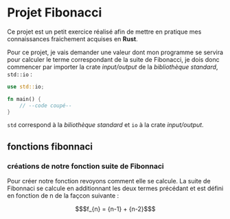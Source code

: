 # Projet Fibonacci
Ce projet est un petit exercice réalisé afin de mettre en pratique mes connaissances fraichement acquises en **Rust**.

Pour ce projet, je vais demander une valeur dont  mon programme se servira pour calculer le terme correspondant de la suite 
de Fibonacci, je dois donc commencer par importer la crate *input/output* de la *bibliothèque standard*, `std::io` :
```Rust
use std::io;

fn main() {
    // --code coupé--
}
```
`std` correspond à la *biliothèque standard* et `io` à la crate *input/output*.

## fonctions fibonnaci
### créations de notre fonction suite de Fibonnaci
Pour créer notre fonction revoyons comment elle se calcule. La suite de Fibonnaci se calcule en additionnant les deux termes précédant et est défini en fonction de 
n de la façcon suivante :
```math
$f_{n} = {n-1} + {n-2}$
```

